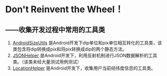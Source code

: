 # Don't Reinvent the Wheel！ #
## ——收集开发过程中常用的工具类 ##

1. [AndroidSizeUtils](https://github.com/AustinJiang/Common-Utils/blob/master/AndroidSizeUtils.java) 是Android开发下dip单位和pix单位相互转化的工具类，该类包含将dip转换成pix和将pix转换成dip的两个静态方法。
2. [JSONHelper](https://github.com/AustinJiang/Common-Utils/blob/master/JSONHelper.java) 是Android开发下，利用反射机制进行JSON数据解析的工具类。（该类未经大量测试用例测试）
3. [LocationHelper](https://github.com/AustinJiang/Common-Utils/blob/master/LocationHelper.java) 是Android开发下，收集用户当前经纬度信息的工具类。
